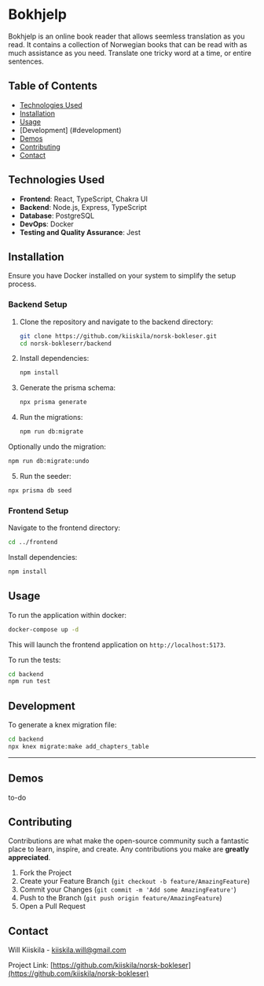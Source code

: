 # Bokhjelp

Bokhjelp is an online book reader that allows seemless translation as you read. It contains a collection of Norwegian books that can be read with as much assistance as you need. Translate one tricky word at a time, or entire sentences.

## Table of Contents

- [Technologies Used](#technologies-used)
- [Installation](#installation)
- [Usage](#usage)
- [Development] (#development)
- [Demos](#demos)
- [Contributing](#contributing)
- [Contact](#contact)

## Technologies Used

- **Frontend**: React, TypeScript, Chakra UI
- **Backend**: Node.js, Express, TypeScript
- **Database**: PostgreSQL
- **DevOps**: Docker
- **Testing and Quality Assurance**: Jest

## Installation

Ensure you have Docker installed on your system to simplify the setup process.

### Backend Setup

1. Clone the repository and navigate to the backend directory:

   ```bash
   git clone https://github.com/kiiskila/norsk-bokleser.git
   cd norsk-bokleserr/backend
   ```

2. Install dependencies:

   ```bash
   npm install
   ```

3. Generate the prisma schema:

   ```bash
   npx prisma generate
   ```

4. Run the migrations:

   ```bash
   npm run db:migrate
   ```

Optionally undo the migration:

```bash
npm run db:migrate:undo
```

5. Run the seeder:

```bash
npx prisma db seed
```

### Frontend Setup

Navigate to the frontend directory:

```bash
cd ../frontend
```

Install dependencies:

```bash
npm install
```

## Usage

To run the application within docker:

```bash
docker-compose up -d
```

This will launch the frontend application on `http://localhost:5173`.

To run the tests:

```bash
cd backend
npm run test
```

## Development

To generate a knex migration file:

```bash
cd backend
npx knex migrate:make add_chapters_table
```

---

## Demos

to-do

## Contributing

Contributions are what make the open-source community such a fantastic place to learn, inspire, and create. Any contributions you make are **greatly appreciated**.

1. Fork the Project
2. Create your Feature Branch (`git checkout -b feature/AmazingFeature`)
3. Commit your Changes (`git commit -m 'Add some AmazingFeature'`)
4. Push to the Branch (`git push origin feature/AmazingFeature`)
5. Open a Pull Request

## Contact

Will Kiiskila - [kiiskila.will@gmail.com](mailto:kiiskila.will@gmail.com)

Project Link: [https://github.com/kiiskila/norsk-bokleser](https://github.com/kiiskila/norsk-bokleser)

